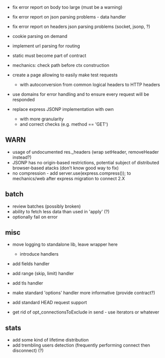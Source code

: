 * fix error report on body too large (must be a warning)
* fix error report on json parsing problems - data handler
* fix error report on headers json parsing problems (socket, jsonp, ?)

* cookie parsing on demand
* implement url parsing for routing
* static must become part of contract

* mechanics: check path before ctx construction

* create a page allowing to easily make test requests
	* with autoconversion from common logical headers to HTTP headers
* use domains for error handling and to ensure every request will be responded

* replace express JSONP implementation with own
	* with more granularity
	* and correct checks (e.g. method == 'GET')

## WARN

* usage of undocumented res._headers (wrap setHeader, removeHeader instead?)
* JSONP has no origin-based restrictions, potential subject of distributed browser-based atacks (don't know good way to fix)
* no compression - add server.use(express.compress()); to mechanics/web after express migration to connect 2.X

## batch

* review batches (possibly broken)
* ability to fetch less data than used in 'apply' (?)
* optionally fail on error

## misc

* move logging to standalone lib, leave wrapper here
	* introduce handlers

* add fields handler
* add range (skip, limit) handler
* add tls handler

* make standard 'options' handler more informative (provide contract?)
* add standard HEAD request support
* get rid of opt_connectionsToExclude in send - use iterators or whatever

## stats

* add some kind of lifetime distribution
* add trembling users detection (frequently performing connect then disconnect) (?)
